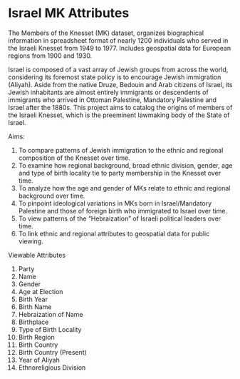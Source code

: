# Israel MK Attributes
The Members of the Knesset (MK) dataset, organizes biographical information in spreadsheet format of nearly 1200 individuals who served in the Israeli Knesset from 1949 to 1977. Includes geospatial data for European regions from 1900 and 1930.

Israel is composed of a vast array of Jewish groups from across the world, considering its foremost state policy is to encourage Jewish immigration (Aliyah). Aside from the native Druze, Bedouin and Arab citizens of Israel, its Jewish inhabitants are almost entirely immigrants or descendents of immigrants who arrived in Ottoman Palestine, Mandatory Palestine and Israel after the 1880s. This project aims to catalog the origins of members of the Israeli Knesset, which is the preeminent lawmaking body of the State of Israel.

Aims:

1) To compare patterns of Jewish immigration to the ethnic and regional composition of the Knesset over time.
2) To examine how regional background, broad ethnic division, gender, age and type of birth locality tie to party membership in the Knesset over time.
3) To analyze how the age and gender of MKs relate to ethnic and regional background over time.
4) To pinpoint ideological variations in MKs born in Israel/Mandatory Palestine and those of foreign birth who immigrated to Israel over time. 
5) To view patterns of the “Hebraization” of Israeli political leaders over time.
6) To link ethnic and regional attributes to geospatial data for public viewing.

Viewable Attributes

1) Party
2) Name
3) Gender
4) Age at Election
5) Birth Year
6) Birth Name
7) Hebraization of Name
8) Birthplace
9) Type of Birth Locality
10) Birth Region
11) Birth Country
12) Birth Country (Present)
13) Year of Aliyah
14) Ethnoreligious Division





